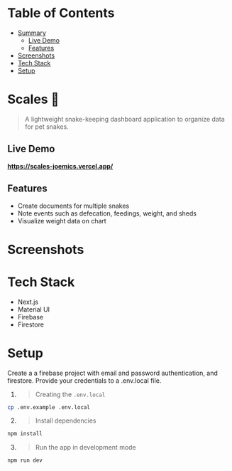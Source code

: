 # Table of Contents

- [Summary](#scales)
  - [Live Demo](#live-demo)
  - [Features](#features)
- [Screenshots](#screenshots)
- [Tech Stack](#tech-stack)
- [Setup](#setup)

# Scales 🐍

> A lightweight snake-keeping dashboard application to organize data for pet snakes.

## Live Demo

**https://scales-joemics.vercel.app/**

## Features

- Create documents for multiple snakes
- Note events such as defecation, feedings, weight, and sheds
- Visualize weight data on chart

# Screenshots

# Tech Stack

- Next.js
- Material UI
- Firebase
- Firestore

# Setup

Create a a firebase project with email and password authentication, and firestore. Provide your credentials to a .env.local file.

1. > Creating the `.env.local`

```bash
cp .env.example .env.local
```

2.  > Install dependencies

```bash
npm install
```

3. > Run the app in development mode

```bash
npm run dev
```
